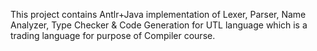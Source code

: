 This project contains Antlr+Java implementation of Lexer, Parser, Name Analyzer, Type Checker & Code Generation for UTL language which is a trading language for purpose of Compiler course. 
